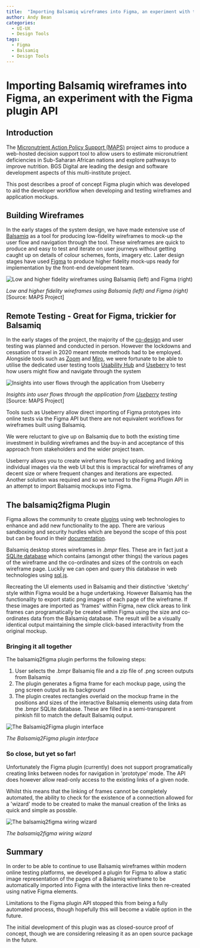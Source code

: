 ```yaml
---
title:  "Importing Balsamiq wireframes into Figma, an experiment with the Figma plugin API"
author: Andy Bean
categories:
  - UI-UX
  - Design Tools
tags:
  - Figma
  - Balsamiq
  - Design Tools
---
```


# Importing Balsamiq wireframes into Figma, an experiment with the Figma plugin API

## Introduction
The [Micronutrient Action Policy Support (MAPS)](https://micronutrient.support) project aims to produce a web-hosted decision support tool to allow users to estimate micronutrient deficiencies in Sub-Saharan African nations and explore pathways to improve nutrition.  BGS Digital are leading the design and software development aspects of this multi-institute project.

This post describes a proof of concept Figma plugin which was developed to aid the developer workflow when developing and testing wireframes and application mockups.

## Building Wireframes

In the early stages of the system design, we have made extensive use of [Balsamiq](https://balsamiq.com/wireframes/) as a tool for producing low-fidelity wireframes to mock-up the user flow and navigation through the tool.  These wireframes are quick to produce and easy to test and iterate on user journeys without getting caught up on details of colour schemes, fonts, imagery etc.  Later design stages have used [Figma](https://www.figma.com/) to produce higher fidelity mock-ups ready for implementation by the front-end development team.

![Low and higher fidelity wireframes using Balsamiq (left) and Figma (right)](../../../assets/images/2021-08-11-balsamiq_to_figma/wireframes.png)

*Low and higher fidelity wireframes using Balsamiq (left) and Figma (right)* [Source: MAPS Project]

## Remote Testing - Great for Figma, trickier for Balsamiq

In the early stages of the project, the majority of the [co-design](https://micronutrient.support/co-design/) and user testing was planned and conducted in person.  However the lockdowns and cessation of travel in 2020 meant remote methods had to be employed.  Alongside tools such as [Zoom](https://zoom.us/) and [Miro](https://miro.com/login/), we were fortunate to be able to utilise the dedicated user testing tools [Usability Hub](https://usabilityhub.com/) and [Useberry](https://www.useberry.com/) to test how users might flow and navigate through the system

![Insights into user flows through the application from Useberry](../../../assets/images/2021-08-11-balsamiq_to_figma/useberry.png)

*Insights into user flows through the application from [Useberry](https://www.useberry.com/) testing* [Source: MAPS Project]

Tools such as Useberry allow direct importing of Figma prototypes into online tests via the Figma API but there are not equivalent workflows for wireframes built using Balsamiq.

We were reluctant to give up on Balsamiq due to both the existing time investment in building wireframes and the buy-in and acceptance of this approach from stakeholders and the wider project team.

Useberry allows you to create wireframe flows by uploading and linking individual images via the web UI but this is impractical for wireframes of any decent size or where frequent changes and iterations are expected.  Another solution was required and so we turned to the Figma Plugin API in an attempt to import Balsamiq mockups into Figma.

## The balsamiq2figma Plugin

Figma allows the community to create [plugins](https://www.figma.com/community) using web technologies to enhance and add new functionality to the app.  There are various sandboxing and security hurdles which are beyond the scope of this post but can be found in their [documentation](https://www.figma.com/plugin-docs/how-plugins-run/).

Balsamiq desktop stores wireframes in *.bmpr* files.  These are in fact just a [SQLite database](https://balsamiq.com/wireframes/cloud/docs/bmpr-format/) which contains (amongst other things) the various pages of the wireframe and the co-ordinates and sizes of the controls on each wireframe page.  Luckily we can open and query this database in web technologies using [sql.js](https://github.com/sql-js/sql.js/).

Recreating the UI elements used in Balsamiq and their distinctive 'sketchy' style within Figma would be a huge undertaking. However Balsamiq has the functionality to export static png images of each page of the wireframe.  If these images are imported as 'frames' within Figma, new click areas to link frames can programatically be created within Figma using the size and co-ordinates data from the Balsamiq database.  The result will be a visually identical output maintaining the simple click-based interactivity from the original mockup.

### Bringing it all together

The balsamiq2figma plugin performs the following steps:

1. User selects the .bmpr Balsamiq file and a zip file of .png screen outputs from Balsamiq
2. The plugin generates a figma frame for each mockup page, using the png screen output as its background
3. The plugin creates rectangles overlaid on the mockup frame in the positions and sizes of the interactive Balsamiq elements using data from the .bmpr SQLite database.  These are filled in a semi-transparent pinkish fill to match the default Balsamiq output.

![The Balsamiq2Figma plugin interface](../../../assets/images/2021-08-11-balsamiq_to_figma/balsamiq2figma.png)

*The Balsamiq2Figma plugin interface* 

### So close, but yet so far!

Unfortunately the Figma plugin (currently) does not support programatically creating links between nodes for navigation in 'prototype' mode.  The API does however allow read-only access to the existing links of a given node.

Whilst this means that the linking of frames cannot be completely automated, the ability to check for the existence of a connection allowed for a 'wizard' mode to be created to make the manual creation of the links as quick and simple as possble.

![The balsamiq2figma wiring wizard](../../../assets/images/2021-08-11-balsamiq_to_figma/wiring.gif)

*The balsamiq2figma wiring wizard* 

## Summary

In order to be able to continue to use Balsamiq wireframes within modern online testing platforms, we developed a plugin for Figma to allow a static image representation of the pages of a Balsamiq wireframe to be automatically imported into Figma with the interactive links then re-created using native Figma elements.

Limitations to the Figma plugin API stopped this from being a fully automated process, though hopefully this will become a viable option in the future.

The initial development of this plugin was as closed-source proof of concept, though we are considering releasing it as an open source package in the future.
